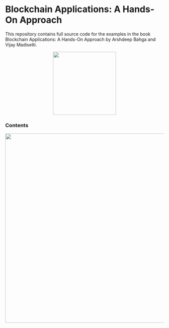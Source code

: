 # Blockchain Applications: A Hands-On Approach
This repository contains full source code for the examples in the book Blockchain Applications: A Hands-On Approach by Arshdeep Bahga and Vijay Madisetti.

<p align="center">
  <img src="http://www.hands-on-books-series.com/assets/img/blockchain.jpg" width="200"/>
</p>

### Contents
<p align="center">
  <img src="http://www.hands-on-books-series.com/assets/img/Blockchain-TOC.png" width="600"/>
</p>
